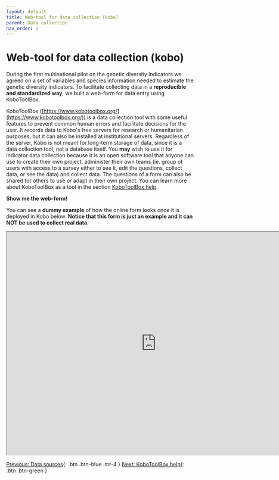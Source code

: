 ```yaml
---
layout: default
title: Web-tool for data collection (kobo)
parent: Data collection
nav_order: 2
---
```


# Web-tool for data collection (kobo)

During the first multinational pilot on the genetic diversity indicators we agreed on a set of variables and species information needed to estimate the genetic diversity indicators. To facilitate collecting data in a **reproducible and standardized way**, we built a web-form for data entry using KoboToolBox. 

KoboToolBox ([https://www.kobotoolbox.org/](https://www.kobotoolbox.org/)) is a data collection tool with some useful features to prevent common human errors and facilitate decisions for the user. It records data to Kobo's free servers for research or humanitarian purposes, but it can also be installed at institutional servers. Regardless of the server, Kobo is not meant for long-term storage of data, since it is a data collection tool, not a database itself. You **may** wish to use it for indicator data collection because it is an open software tool that anyone can use to create their own project, administer their own teams (ie. group of users with access to a survey either to see it, edit the questions, collect data, or see the data) and collect data. The questions of a form can also be shared for others to use or adapt in their own project. You can learn more about KoboToolBox as a tool in the section [KoboToolBox help](https://aliciamstt.github.io/guidelines-genetic-diversity-indicators/docs/5_Data_collection/Kobo_toolbox_help.html#kobotoolbox-help).

**Show me the web-form!**

You can see a **dummy example** of how the online form looks once it is deployed in Kobo below. **Notice that this form is just an example and it can NOT be used to collect real data.**

<iframe width="800" height="600" src="https://ee.kobotoolbox.org/i/ecBveiwa"></iframe>

[Previous: Data sources](https://aliciamstt.github.io/guidelines-genetic-diversity-indicators/docs/5_Data_collection/Data_sources.html#data-sources){: .btn .btn-blue .mr-4 }
[Next: KoboToolBox help](https://aliciamstt.github.io/guidelines-genetic-diversity-indicators/docs/5_Data_collection/Kobo_toolbox_help.html#kobotoolbox-help){: .btn .btn-green }
